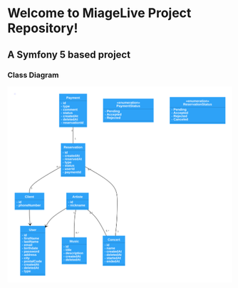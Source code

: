 # Welcome to MiageLive Project Repository!
## A Symfony 5 based project

### Class Diagram

![image](class_diagram.svg)